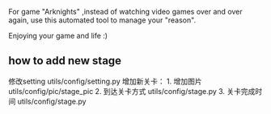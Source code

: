 For game "Arknights" ,instead of watching video games over and over again, use this automated tool to manage your "reason".

Enjoying your game and life :)

## how to add new stage
修改setting utils/config/setting.py
增加新关卡：
    1. 增加图片 utils/config/pic/stage_pic
    2. 到达关卡方式 utils/config/stage.py
    3. 关卡完成时间 utils/config/stage.py



